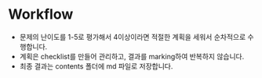 # Workflow
- 문제의 난이도를 1-5로 평가해서 4이상이라면 적절한 계획을 세워서 순차적으로 수행합니다.
- 계획은 checklist를 만들어 관리하고, 결과를 marking하여 반복하지 않습니다.
- 최종 결과는 contents 폴더에 md 파일로 저장합니다.
